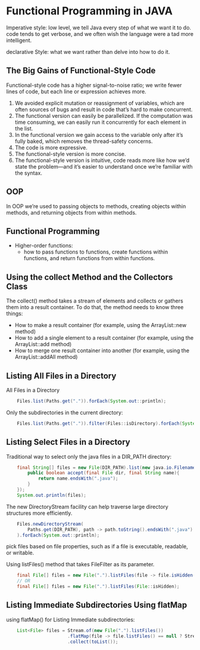 # Functional Programming in JAVA

Imperative style:  low level, we tell Java every step of what we want it to do. code tends to get verbose, and we often wish the language were a tad more intelligent.

declarative Style: what we want rather than delve into how to do it.

## The Big Gains of Functional-Style Code

Functional-style code has a higher signal-to-noise ratio; we write fewer lines of code, but each line or expression achieves more.

1. We avoided explicit mutation or reassignment of variables, which are often sources of bugs and result in code that’s hard to make concurrent.
2. The functional version can easily be parallelized. If the computation was time consuming, we can easily run it concurrently for each element in the list.
3. In the functional version we gain access to the variable only after it’s fully baked, which removes the thread-safety concerns.
4. The code is more expressive.
5. The functional-style version is more concise.
6. The functional-style version is intuitive, code reads more like how we’d state the problem—and it’s easier to understand once we’re familiar with the syntax.

## OOP

In OOP we’re used to passing objects to methods, creating objects within methods, and returning objects from within methods.

## Functional Programming

- Higher-order functions:
  - how to pass functions to functions, create functions within functions, and return functions from within functions.

## Using the collect Method and the Collectors Class

The collect() method takes a stream of elements and collects or gathers them into a result container. To do that, the method needs to know three things:

- How to make a result container (for example, using the ArrayList::new method)
- How to add a single element to a result container (for example, using the ArrayList::add method)
- How to merge one result container into another (for example, using the ArrayList::addAll method)

## Listing All Files in a Directory

All Files in a Directory

```java
    Files.list(Paths.get(".")).forEach(System.out::println);
```

Only the subdirectories in the current directory:

```java
    Files.list(Paths.get(".")).filter(Files::isDirectory).forEach(System.out::println);
```

## Listing Select Files in a Directory

Traditional way to select only the java files in a DIR_PATH directory:

```java
    final String[] files = new File(DIR_PATH).list(new java.io.FilenameFilter(){
        public boolean accept(final File dir, final String name){
            return name.endsWith(".java");
        }
    });
    System.out.println(files);
```

The new DirectoryStream facility can help traverse large directory structures more efficiently.

```java
    Files.newDirectoryStream(
        Paths.get(DIR_PATH), path -> path.toString().endsWith(".java")
    ).forEach(System.out::println);
```

pick files based on file properties, such as if a file is executable, readable, or writable.

Using listFiles() method that takes FileFilter as its parameter.

```java
    final File[] files = new File(".").listFiles(file -> file.isHidden());
    // OR
    final File[] files = new File(".").listFiles(File::isHidden);
```

## Listing Immediate Subdirectories Using flatMap

using flatMap() for Listing Immediate subdirectories:

```java
    List<File> files = Stream.of(new File(".").listFiles())
                       .flatMap(file -> file.listFiles() == null ? Stream.of(file) : Stream.of(file.listFiles()))
                       .collect(toList());
```